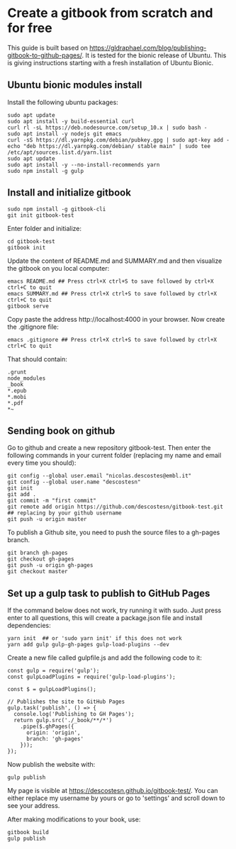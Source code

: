 # Create a gitbook from scratch and for free

This guide is built based on https://gldraphael.com/blog/publishing-gitbook-to-github-pages/. It is tested for the bionic release of Ubuntu. This is giving instructions starting with a fresh installation of Ubuntu Bionic.


## Ubuntu bionic modules install

Install the following ubuntu packages:

```
sudo apt update
sudo apt install -y build-essential curl
curl rl -sL https://deb.nodesource.com/setup_10.x | sudo bash -
sudo apt install -y nodejs git emacs
curl -sS https://dl.yarnpkg.com/debian/pubkey.gpg | sudo apt-key add -
echo "deb https://dl.yarnpkg.com/debian/ stable main" | sudo tee /etc/apt/sources.list.d/yarn.list
sudo apt update
sudo apt install -y --no-install-recommends yarn
sudo npm install -g gulp
```

## Install and initialize gitbook

```
sudo npm install -g gitbook-cli
git init gitbook-test
```
Enter folder and initialize:

```
cd gitbook-test
gitbook init
```
Update the content of README.md and SUMMARY.md and then visualize the gitbook on you local computer:

```
emacs README.md ## Press ctrl+X ctrl+S to save followed by ctrl+X ctrl+C to quit
emacs SUMMARY.md ## Press ctrl+X ctrl+S to save followed by ctrl+X ctrl+C to quit
gitbook serve
```

Copy paste the address http://localhost:4000 in your browser. Now create the .gitignore file:

```
emacs .gitignore ## Press ctrl+X ctrl+S to save followed by ctrl+X ctrl+C to quit
```

That should contain:

```
.grunt
node_modules
_book
*.epub
*.mobi
*.pdf
*~
```

## Sending book on github

Go to github and create a new repository gitbook-test. Then enter the following commands in your current folder (replacing my name and email every time you should):

```
git config --global user.email "nicolas.descostes@embl.it"
git config --global user.name "descostesn"
git init
git add .
git commit -m "first commit"
git remote add origin https://github.com/descostesn/gitbook-test.git ## replacing by your github username
git push -u origin master
```

To publish a Github site, you need to push the source files to a gh-pages branch.

```
git branch gh-pages
git checkout gh-pages
git push -u origin gh-pages
git checkout master
```

## Set up a gulp task to publish to GitHub Pages

If the command below does not work, try running it with sudo. Just press enter to all questions, this will create a package.json file and install dependencies:

```
yarn init  ## or 'sudo yarn init' if this does not work
yarn add gulp gulp-gh-pages gulp-load-plugins --dev
```

Create a new file called gulpfile.js and add the following code to it:

```
const gulp = require('gulp');
const gulpLoadPlugins = require('gulp-load-plugins');

const $ = gulpLoadPlugins();

// Publishes the site to GitHub Pages
gulp.task('publish', () => {
  console.log('Publishing to GH Pages');
  return gulp.src('./_book/**/*')
    .pipe($.ghPages({
      origin: 'origin',
      branch: 'gh-pages'
    }));
});
```

Now publish the website with:

```
gulp publish
```

My page is visible at  https://descostesn.github.io/gitbook-test/. You can either replace my username by yours or go to 'settings' and scroll down to see your address. 

After making modifications to your book, use:

```
gitbook build
gulp publish
```


